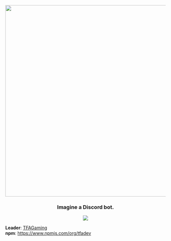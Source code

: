 <p align="center">
    <img src="https://github.com/TFAGamingDev/.github/assets/92172698/50b5e993-3d21-4d7f-88a1-1166f61a2eb8" width=600>
    <h3 align="center">
        Imagine a Discord bot.
    </h3>
</p>

<p align="center">
	<a href="https://discord.gg/v8m9cRRjqC">
		<img src="https://discord.com/api/guilds/918611797194465280/widget.png?style=banner3"></img>
	</a>
</p>


**Leader**: [TFAGaming](https://www.github.com/TFAGaming)<br>
**npm**: https://www.npmjs.com/org/tfadev
